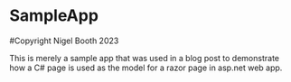 # SampleApp

#Copyright Nigel Booth 2023

This is merely a sample app that was used in a blog post to demonstrate how a C# page is used as the model for a razor page in asp.net web app.